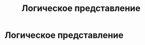 ﻿---
layout: default
title: Логическое представление
nav_order: 5
parent: Основные понятия
has_children: false
has_toc: false
---

Логическое представление
=====================


